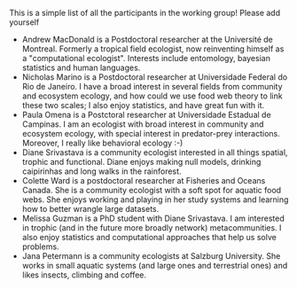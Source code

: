 This is a simple list of all the participants in the working group! Please add yourself

* Andrew MacDonald is a Postdoctoral researcher at the Université de Montreal. Formerly a tropical field ecologist, now reinventing himself as a "computational ecologist". Interests include entomology, bayesian statistics and human languages.
* Nicholas Marino is a Postdoctoral researcher at Universidade Federal do Rio de Janeiro. I have a broad interest in several fields from community and ecosystem ecology, and how could we use food web theory to link these two scales; I also enjoy statistics, and have great fun with it.
* Paula Omena is a Postctoral researcher at Universidade Estadual de Campinas. I am an ecologist with broad interest in community and ecosystem ecology, with special interest in predator-prey interactions. Moreover, I really like behavioral ecology :-) 
* Diane Srivastava is a community ecologist interested in all things spatial, trophic and functional. Diane enjoys making null models, drinking caipirinhas and long walks in the rainforest.
* Colette Ward is a postdoctoral researcher at Fisheries and Oceans Canada. She is a community ecologist with a soft spot for aquatic food webs. She enjoys working and playing in her study systems and learning how to better wrangle large datasets.
* Melissa Guzman is a PhD student with Diane Srivastava. I am interested in trophic (and in the future more broadly network) metacommunities.  I also enjoy statistics and computational approaches that help us solve problems.
* Jana Petermann is a community ecologists at Salzburg University. She works in small aquatic systems (and large ones and terrestrial ones) and likes insects, climbing and coffee.
